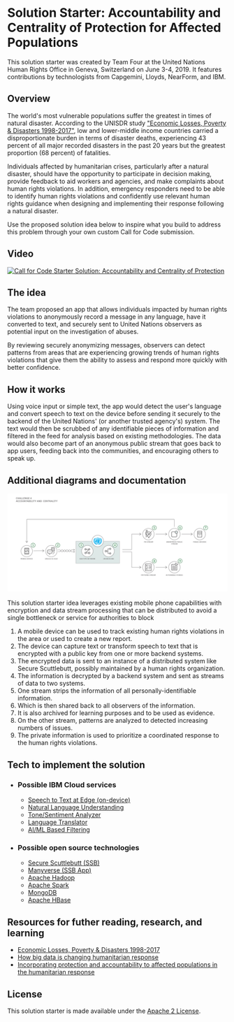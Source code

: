 # Solution Starter: Accountability and Centrality of Protection for Affected Populations

This solution starter was created by Team Four at the United Nations Human Rights Office in Geneva, Switzerland on June 3-4, 2019. It features contributions by technologists from Capgemini, Lloyds, NearForm, and IBM.

## Overview

The world's most vulnerable populations suffer the greatest in times of natural disaster.  According to the UNISDR study ["Economic Losses, Poverty & Disasters 1998-2017"](https://www.preventionweb.net/files/61119_credeconomiclosses.pdf), low and lower-middle income countries carried a disproportionate burden in terms of disaster deaths, experiencing 43 percent of all major recorded disasters in the past 20 years but the greatest proportion (68 percent) of fatalities.

Individuals affected by humanitarian crises, particularly after a natural disaster, should have the opportunity to participate in decision making, provide feedback to aid workers and agencies, and make complaints about human rights violations.  In addition, emergency responders need to be able to identify human rights violations and confidently use relevant human rights guidance when designing and implementing their response following a natural disaster. 

Use the proposed solution idea below to inspire what you build to address this problem through your own custom Call for Code submission.

## Video

[![Call for Code Starter Solution: Accountability and Centrality of Protection](https://img.youtube.com/vi/HRSudu48q9I/0.jpg)](https://www.youtube.com/watch?v=HRSudu48q9I)

## The idea

The team proposed an app that allows individuals impacted by human rights violations to anonymously record a message in any language, have it converted to text, and securely sent to United Nations observers as potential input on the investigation of abuses.

By reviewing securely anonymizing messages, observers can detect patterns from areas that are experiencing growing trends of human rights violations that give them the ability to assess and respond more quickly with better confidence.

## How it works

Using voice input or simple text, the app would detect the user's language and convert speech to text on the device before sending it securely to the backend of the United Nations' (or another trusted agency's) system. The text would then be scrubbed of any identifiable pieces of information and filtered in the feed for analysis based on existing methodologies. The data would also become part of an anonymous public stream that goes back to app users, feeding back into the communities, and encouraging others to speak up.

## Additional diagrams and documentation

![Challenge 4 Architecture](/images/Challenge_4_Architecture.png?raw=true "Challenge 4 Architecture")

This solution starter idea leverages existing mobile phone capabilities with encryption and data stream processing that can be distributed to avoid a single bottleneck or service for authorities to block

1. A mobile device can be used to track existing human rights violations in the area or used to create a new report.
1. The device can capture text or transform speech to text that is encrypted with a public key from one or more backend systems.
1. The encrypted data is sent to an instance of a distributed system like Secure Scuttlebutt, possibly maintained by a human rights organization.
1. The information is decrypted by a backend system and sent as streams of data to two systems.
1. One stream strips the information of all personally-identifiable information.
1. Which is then shared back to all observers of the information.
1. It is also archived for learning purposes and to be used as evidence.
1. On the other stream, patterns are analyzed to detected increasing numbers of issues.
1. The private information is used to prioritize a coordinated response to the human rights violations.

## Tech to implement the solution

* ### Possible IBM Cloud services

  - [Speech to Text at Edge (on-device)](https://cloud.ibm.com/catalog/services/speech-to-text)
  - [Natural Language Understanding](https://cloud.ibm.com/catalog/services/natural-language-understanding)
  - [Tone/Sentiment Analyzer](https://cloud.ibm.com/catalog/services/tone-analyzer)
  - [Language Translator](https://cloud.ibm.com/catalog/services/language-translator)
  - [AI/ML Based Filtering](https://cloud.ibm.com/catalog/services/discovery)

* ### Possible open source technologies
  - [Secure Scuttlebutt (SSB)](https://github.com/ssbc/patchwork)
  - [Manyverse (SSB App)](https://gitlab.com/staltz/manyverse)
  - [Apache Hadoop](https://hadoop.apache.org/)
  - [Apache Spark](https://spark.apache.org/)
  - [MongoDB](https://www.mongodb.com/)
  - [Apache HBase](https://hbase.apache.org/)

## Resources for futher reading, research, and learning
- [Economic Losses, Poverty & Disasters 1998-2017](https://www.preventionweb.net/files/61119_credeconomiclosses.pdf)
- [How big data is changing humanitarian response](https://content.taylorfrancis.com/books/download?dac=C2013-0-28834-3&isbn=9781482248401&format=googlePreviewPdf)
- [Incorporating protection and accountability to affected populations in the humanitarian response](https://reliefweb.int/sites/reliefweb.int/files/resources/190204_gpc_edg_note_checklist_on_incorporating_protection_and_accountability_in_the_hpc.pdf)

## License

This solution starter is made available under the [Apache 2 License](LICENSE).
